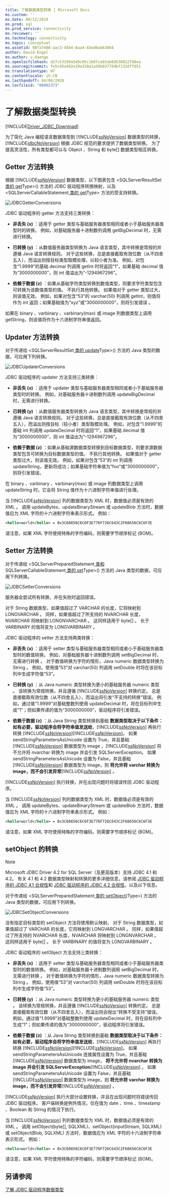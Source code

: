 ```yaml
---
title: 了解数据类型转换 | Microsoft Docs
ms.custom: ''
ms.date: 08/12/2019
ms.prod: sql
ms.prod_service: connectivity
ms.reviewer: ''
ms.technology: connectivity
ms.topic: conceptual
ms.assetid: 98fa7488-aac3-45b4-8aa4-83ed6ab638b4
author: David-Engel
ms.author: v-daenge
ms.openlocfilehash: d27c53199a549c05c1b0fce65ab0d538022f48ea
ms.sourcegitcommit: fe5c45a492e19a320a1a36b037704bf132dffd51
ms.translationtype: HT
ms.contentlocale: zh-CN
ms.lasthandoff: 04/08/2020
ms.locfileid: "80902373"
---
```

# <a name="understanding-data-type-conversions"></a>了解数据类型转换

[!INCLUDE[Driver_JDBC_Download](../../includes/driver_jdbc_download.md)]

为了简化 Java 编程语言数据类型到 [!INCLUDE[ssNoVersion](../../includes/ssnoversion-md.md)] 数据类型的转换，[!INCLUDE[jdbcNoVersion](../../includes/jdbcnoversion_md.md)] 根据 JDBC 规范的要求提供了数据类型转换。 为了提高灵活性，所有类型都可以与 Object  、String  和 byte[]  数据类型相互转换。

## <a name="getter-method-conversions"></a>Getter 方法转换

根据 [!INCLUDE[ssNoVersion](../../includes/ssnoversion-md.md)] 数据类型，以下图表包含 \<SQLServerResultSet[ 类的 get](../../connect/jdbc/reference/sqlserverresultset-class.md)Type>() 方法的 JDBC 驱动程序转换映射，以及 \<SQLServerCallableStatement[ 类的 get](../../connect/jdbc/reference/sqlservercallablestatement-class.md)Type> 方法的受支持转换。

![JDBCGetterConversions](../../connect/jdbc/media/jdbcgetterconversions.gif "JDBCGetterConversions")

JDBC 驱动程序的 getter 方法支持三类转换：

- **非丢失 (x)** ：适用于 getter 类型与基础服务器类型相同或者小于基础服务器类型时的转换。 例如，对基础服务器十进制数列调用 getBigDecimal 时，无需进行转换。

- **已转换 (y)** ：从数值服务器类型转换为 Java 语言类型，其中转换是常规的并遵循 Java 语言转换规则。 对于这些转换，总是直接截取有效位数（从不四舍五入），而溢出则按目标类型取模处理，以较小者为准。 例如，对包含“1.9999”的基础 decimal  列调用 getInt 时将返回“1”，如果基础 decimal  值为“3000000000”，则 int  值溢出为“-1294967296”。

- **依赖于数据 (z)** ：如果从基础字符类型转换到数值类型，则要求字符类型包含可转换为该数值类型的值。 不执行其他转换。 如果值对于 getter 类型过大，则该值无效。 例如，如果对包含“53”的 varchar(50) 列调用 getInt，则值将作为 int 返回；如果基础值为“xyz”或“3000000000”，则将引发错误  。

如果在 binary  、varbinary  、varbinary(max)  或 image  列数据类型上调用 getString，则该值将作为十六进制字符串值返回。

## <a name="updater-method-conversions"></a>Updater 方法转换

对于传递给 \<SQLServerResultSet[ 类的 update](../../connect/jdbc/reference/sqlserverresultset-class.md)Type>() 方法的 Java 类型的数据，可应用下列转换。

![JDBCUpdaterConversions](../../connect/jdbc/media/jdbc_jdbcupdatterconversions.gif "JDBCUpdaterConversions")

JDBC 驱动程序的 updater 方法支持三类转换：

- **非丢失 (x)** ：适用于 updater 类型与基础服务器类型相同或者小于基础服务器类型时的转换。 例如，对基础服务器十进制数列调用 updateBigDecimal 时，无需进行转换。

- **已转换 (y)** ：从数值服务器类型转换为 Java 语言类型，其中转换是常规的并遵循 Java 语言转换规则。 对于这些转换，总是直接截取有效位数（从不四舍五入），而溢出则按目标（较小者）类型取模处理。 例如，对包含“1.9999”的基础 int  列调用 updateDecimal 时将返回“1”，如果基础 decimal  值为“3000000000”，则 int  值溢出为“-1294967296”。

- **依赖于数据 (z)** ：如果从基础源数据类型转换到目标数据类型，则要求源数据类型包含可转换为目标数据类型的值。 不执行其他转换。 如果值对于 getter 类型过大，则该值无效。 例如，如果对包含“53”的 int 列调用 updateString，更新将成功；如果基础字符串值为“foo”或“3000000000”，则将引发错误。

在 binary  、varbinary  、varbinary(max)  或 image  列数据类型上调用 updateString 时，它会将 String 值作为十六进制字符串值进行处理。

当 [!INCLUDE[ssNoVersion](../../includes/ssnoversion-md.md)] 列的数据类型为 XML 时，数据值必须是有效的 XML   。 调用 updateBytes、updateBinaryStream 或 updateBlob 方法时，数据值应为 XML 字符的十六进制字符串表示形式。 例如：

```xml
<hello>world</hello> = 0x3C68656C6C6F3E776F726C643C2F68656C6C6F3E
```

请注意，如果 XML 字符使用特殊的字符编码，则需要字节顺序标记 (BOM)。

## <a name="setter-method-conversions"></a>Setter 方法转换

对于传递给 \<SQLServerPreparedStatement[ 类和 ](../../connect/jdbc/reference/sqlserverpreparedstatement-class.md)SQLServerCallableStatement[ 类的 set](../../connect/jdbc/reference/sqlservercallablestatement-class.md)Type>() 方法的 Java 类型的数据，可应用下列转换。

![JDBCSetterConversions](../../connect/jdbc/media/jdbc_jdbcsetterconversions_v2.gif "JDBCSetterConversions")

服务器会尝试所有转换，并在失败时返回错误。

对于 String  数据类型，如果值超过了 VARCHAR  的长度，它将映射到 LONGVARCHAR  。 同样，如果值超过了所支持的 NVARCHAR  长度，NVARCHAR  将映射到 LONGNVARCHAR  。 这同样适用于 byte[]  。 长于 VARBINARY  的值将变为 LONGVARBINARY  。

JDBC 驱动程序的 setter 方法支持两类转换：

- **非丢失 (x)** ：适用于 setter 类型与基础服务器类型相同或者小于基础服务器类型时的数值转换。 例如，对基础服务器十进制数列调用 setBigDecimal 时，无需进行转换  。 对于数值转换为字符的情形，Java numeric 数据类型转换为 String   。 例如，使用值“53”对 varchar(50) 列调用 setDouble 时将在该目标列中生成字符值“53”。

- **已转换 (y)** ：从 Java numeric 类型转换为更小的基础服务器 numeric 类型   。 该转换为常规转换，并且遵循 [!INCLUDE[ssNoVersion](../../includes/ssnoversion-md.md)] 转换约定。 总是直接截取有效位数（从不四舍五入），而溢出将引发“不支持的转换”错误。 例如，通过值“1.9999”对基础整数列使用 updateDecimal 时，将在目标列中生成“1”；但如果传递的值为“3000000000”，驱动程序将引发错误。

- **依赖于数据 (z)** ：从 Java String 类型转换到基础 **数据类型取决于以下条件：如有必要，驱动程序会将字符串值发送给**，[!INCLUDE[ssNoVersion](../../includes/ssnoversion-md.md)] 再执行转换  [!INCLUDE[ssNoVersion](../../includes/ssnoversion-md.md)][!INCLUDE[ssNoVersion](../../includes/ssnoversion-md.md)]。 如果 sendStringParametersAsUnicode 设置为 True，并且基础 [!INCLUDE[ssNoVersion](../../includes/ssnoversion-md.md)] 数据类型为 image  ，[!INCLUDE[ssNoVersion](../../includes/ssnoversion-md.md)] 将不允许将 nvarchar  转换为 image  并会引发 SQLServerException。 如果 sendStringParametersAsUnicode 设置为 False，并且基础 [!INCLUDE[ssNoVersion](../../includes/ssnoversion-md.md)] 数据类型为 image，则  **将允许将 varchar 转换为 image，而不会引发异常**[!INCLUDE[ssNoVersion](../../includes/ssnoversion-md.md)]   。

[!INCLUDE[ssNoVersion](../../includes/ssnoversion-md.md)] 执行转换，并在出现问题时将错误传回 JDBC 驱动程序。

当 [!INCLUDE[ssNoVersion](../../includes/ssnoversion-md.md)] 列的数据类型为 XML 时，数据值必须是有效的 XML   。 调用 updateBytes、updateBinaryStream 或 updateBlob 方法时，数据值应为 XML 字符的十六进制字符串表示形式。 例如：

```xml
<hello>world</hello> = 0x3C68656C6C6F3E776F726C643C2F68656C6C6F3E
```

请注意，如果 XML 字符使用特殊的字符编码，则需要字节顺序标记 (BOM)。

## <a name="conversions-on-setobject"></a>setObject 的转换

> [!NOTE]  
> Microsoft JDBC Driver 4.2 for SQL Server（及更高版本）支持 JDBC 4.1 和 4.2。 有关 4.1 和 4.2 数据类型映射和转换的更多详细信息，请参阅 [JDBC 驱动程序的 JDBC 4.1 合规性](../../connect/jdbc/jdbc-4-1-compliance-for-the-jdbc-driver.md)和 [JDBC 驱动程序的 JDBC 4.2 合规性](../../connect/jdbc/jdbc-4-2-compliance-for-the-jdbc-driver.md)，以及以下信息。

对于传递给 \<SQLServerPreparedStatement[ 类的 setObject(](../../connect/jdbc/reference/sqlserverpreparedstatement-class.md)Type>) 方法的 Java 类型的数据，可应用下列转换。

![JDBCSetObjectConversions](../../connect/jdbc/media/jdbc_jdbcsetobjectconversions.gif "JDBCSetObjectConversions")

没有指定目标类型的 setObject 方法将使用默认映射。 对于 String  数据类型，如果值超过了 VARCHAR  的长度，它将映射到 LONGVARCHAR  。 同样，如果值超过了所支持的 NVARCHAR  长度，NVARCHAR  将映射到 LONGNVARCHAR  。 这同样适用于 byte[]  。 长于 VARBINARY  的值将变为 LONGVARBINARY  。

JDBC 驱动程序的 setObject 方法支持三类转换：

- **非丢失 (x)** ：适用于 setter 类型与基础服务器类型相同或者小于基础服务器类型时的数值转换。 例如，对基础服务器十进制数列调用 setBigDecimal 时，无需进行转换  。 对于数值转换为字符的情形，Java numeric 数据类型转换为 String   。 例如，使用值“53”对 varchar(50) 列调用 setDouble 时将在该目标列中生成字符值“53”。

- **已转换 (y)** ：从 Java numeric 类型转换为更小的基础服务器 numeric 类型   。 该转换为常规转换，并且遵循 [!INCLUDE[ssNoVersion](../../includes/ssnoversion-md.md)] 转换约定。 总是直接截取有效位数（从不四舍五入），而溢出则会抛出“转换不受支持”错误。 例如，通过值“1.9999”对基础整数列使用 updateDecimal 时，将在目标列中生成“1”；但如果传递的值为“3000000000”，驱动程序将引发错误。

- **依赖于数据 (z)** ：从 Java String 类型转换到基础 **数据类型取决于以下条件：如有必要，驱动程序会将字符串值发送给**，[!INCLUDE[ssNoVersion](../../includes/ssnoversion-md.md)] 再执行转换  [!INCLUDE[ssNoVersion](../../includes/ssnoversion-md.md)][!INCLUDE[ssNoVersion](../../includes/ssnoversion-md.md)]。 如果 sendStringParametersAsUnicode 连接属性设置为 True，并且基础 [!INCLUDE[ssNoVersion](../../includes/ssnoversion-md.md)] 数据类型为 image， **将不允许将 nvarchar 转换为 image 并会引发 SQLServerException**[!INCLUDE[ssNoVersion](../../includes/ssnoversion-md.md)]   。 如果 sendStringParametersAsUnicode 设置为 False，并且基础 [!INCLUDE[ssNoVersion](../../includes/ssnoversion-md.md)] 数据类型为 image，则  **将允许将 varchar 转换为 image，而不会引发异常**[!INCLUDE[ssNoVersion](../../includes/ssnoversion-md.md)]   。

[!INCLUDE[ssNoVersion](../../includes/ssnoversion-md.md)] 执行大部分设置转换，并且在出现问题时将错误传回 JDBC 驱动程序。 客户端转换是例外情况，仅在值为 date  、time  、timestamp  、Boolean  和 String  的情况下执行。

当 [!INCLUDE[ssNoVersion](../../includes/ssnoversion-md.md)] 列的数据类型为 XML 时，数据值必须是有效的 XML   。 调用 setObject(byte[], SQLXML)、setObject(inputStream, SQLXML) 或 setObject(Blob, SQLXML) 方法时，数据值应为 XML 字符的十六进制字符串表示形式。 例如：

```xml
<hello>world</hello> = 0x3C68656C6C6F3E776F726C643C2F68656C6C6F3E
```

请注意，如果 XML 字符使用特殊的字符编码，则需要字节顺序标记 (BOM)。

## <a name="see-also"></a>另请参阅

[了解 JDBC 驱动程序数据类型](../../connect/jdbc/understanding-the-jdbc-driver-data-types.md)
